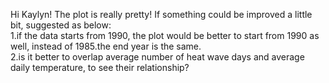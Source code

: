 Hi Kaylyn!
The plot is really pretty! If something could be improved a little bit, suggested as below:</br>
1.if the data starts from 1990, the plot would be better to start from 1990 as well, instead of 1985.the end year is the same.</br>
2.is it better to overlap average number of heat wave days and average daily temperature, to see their relationship?
